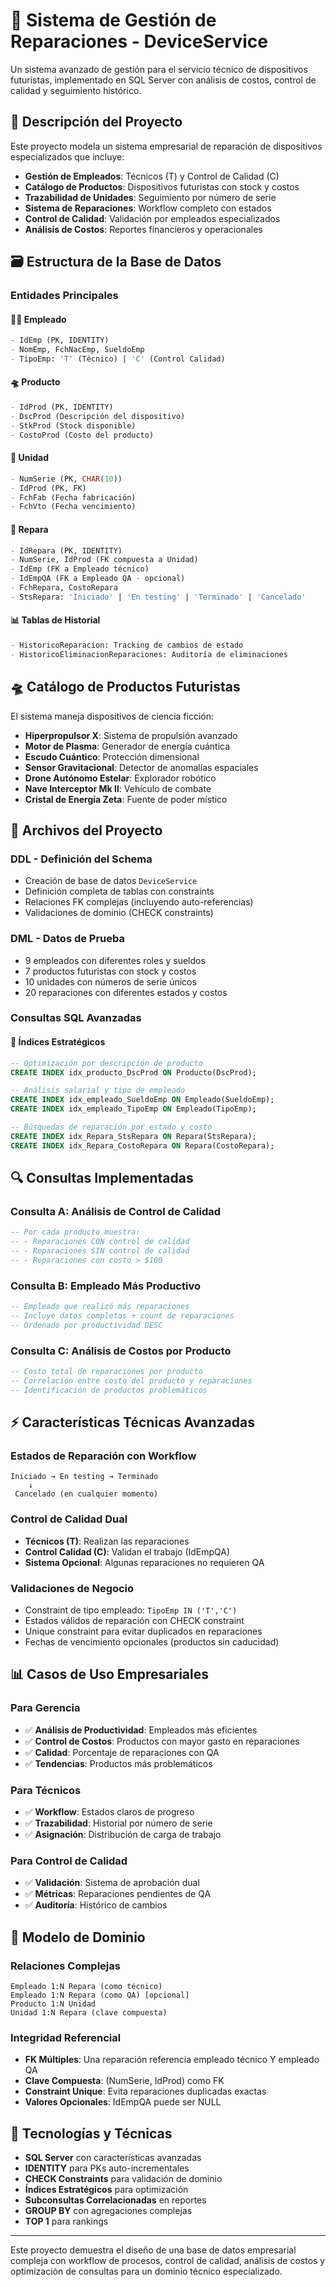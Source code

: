 # 🔧 Sistema de Gestión de Reparaciones - DeviceService

Un sistema avanzado de gestión para el servicio técnico de dispositivos futuristas, implementado en SQL Server con análisis de costos, control de calidad y seguimiento histórico.

## 🎯 Descripción del Proyecto

Este proyecto modela un sistema empresarial de reparación de dispositivos especializados que incluye:

- **Gestión de Empleados**: Técnicos (T) y Control de Calidad (C)
- **Catálogo de Productos**: Dispositivos futuristas con stock y costos
- **Trazabilidad de Unidades**: Seguimiento por número de serie
- **Sistema de Reparaciones**: Workflow completo con estados
- **Control de Calidad**: Validación por empleados especializados
- **Análisis de Costos**: Reportes financieros y operacionales

## 🗃️ Estructura de la Base de Datos

### Entidades Principales

#### 👨‍💼 **Empleado**
```sql
- IdEmp (PK, IDENTITY)
- NomEmp, FchNacEmp, SueldoEmp
- TipoEmp: 'T' (Técnico) | 'C' (Control Calidad)
```

#### 🛸 **Producto** 
```sql
- IdProd (PK, IDENTITY)
- DscProd (Descripción del dispositivo)
- StkProd (Stock disponible)
- CostoProd (Costo del producto)
```

#### 🔢 **Unidad**
```sql
- NumSerie (PK, CHAR(10))
- IdProd (PK, FK)
- FchFab (Fecha fabricación)
- FchVto (Fecha vencimiento)
```

#### 🔨 **Repara**
```sql
- IdRepara (PK, IDENTITY)
- NumSerie, IdProd (FK compuesta a Unidad)
- IdEmp (FK a Empleado técnico)
- IdEmpQA (FK a Empleado QA - opcional)
- FchRepara, CostoRepara
- StsRepara: 'Iniciado' | 'En testing' | 'Terminado' | 'Cancelado'
```

#### 📊 **Tablas de Historial**
```sql
- HistoricoReparacion: Tracking de cambios de estado
- HistoricoEliminacionReparaciones: Auditoría de eliminaciones
```

## 🛸 Catálogo de Productos Futuristas

El sistema maneja dispositivos de ciencia ficción:

- **Hiperpropulsor X**: Sistema de propulsión avanzado
- **Motor de Plasma**: Generador de energía cuántica  
- **Escudo Cuántico**: Protección dimensional
- **Sensor Gravitacional**: Detector de anomalías espaciales
- **Drone Autónomo Estelar**: Explorador robótico
- **Nave Interceptor Mk II**: Vehículo de combate
- **Cristal de Energía Zeta**: Fuente de poder místico

## 📁 Archivos del Proyecto

### **DDL** - Definición del Schema
- Creación de base de datos `DeviceService`
- Definición completa de tablas con constraints
- Relaciones FK complejas (incluyendo auto-referencias)
- Validaciones de dominio (CHECK constraints)

### **DML** - Datos de Prueba
- 9 empleados con diferentes roles y sueldos
- 7 productos futuristas con stock y costos
- 10 unidades con números de serie únicos
- 20 reparaciones con diferentes estados y costos

### **Consultas SQL Avanzadas**

#### 🎯 Índices Estratégicos
```sql
-- Optimización por descripción de producto
CREATE INDEX idx_producto_DscProd ON Producto(DscProd);

-- Análisis salarial y tipo de empleado
CREATE INDEX idx_empleado_SueldoEmp ON Empleado(SueldoEmp);
CREATE INDEX idx_empleado_TipoEmp ON Empleado(TipoEmp);

-- Búsquedas de reparación por estado y costo
CREATE INDEX idx_Repara_StsRepara ON Repara(StsRepara);
CREATE INDEX idx_Repara_CostoRepara ON Repara(CostoRepara);
```

## 🔍 Consultas Implementadas

### **Consulta A**: Análisis de Control de Calidad
```sql
-- Por cada producto muestra:
-- - Reparaciones CON control de calidad
-- - Reparaciones SIN control de calidad  
-- - Reparaciones con costo > $100
```

### **Consulta B**: Empleado Más Productivo
```sql
-- Empleado que realizó más reparaciones
-- Incluye datos completos + count de reparaciones
-- Ordenado por productividad DESC
```

### **Consulta C**: Análisis de Costos por Producto
```sql
-- Costo total de reparaciones por producto
-- Correlación entre costo del producto y reparaciones
-- Identificación de productos problemáticos
```

## ⚡ Características Técnicas Avanzadas

### Estados de Reparación con Workflow
```
Iniciado → En testing → Terminado
    ↓
 Cancelado (en cualquier momento)
```

### Control de Calidad Dual
- **Técnicos (T)**: Realizan las reparaciones
- **Control Calidad (C)**: Validan el trabajo (IdEmpQA)
- **Sistema Opcional**: Algunas reparaciones no requieren QA

### Validaciones de Negocio
- Constraint de tipo empleado: `TipoEmp IN ('T','C')`
- Estados válidos de reparación con CHECK constraint
- Unique constraint para evitar duplicados en reparaciones
- Fechas de vencimiento opcionales (productos sin caducidad)

## 📊 Casos de Uso Empresariales

### Para Gerencia
- ✅ **Análisis de Productividad**: Empleados más eficientes
- ✅ **Control de Costos**: Productos con mayor gasto en reparaciones
- ✅ **Calidad**: Porcentaje de reparaciones con QA
- ✅ **Tendencias**: Productos más problemáticos

### Para Técnicos
- ✅ **Workflow**: Estados claros de progreso
- ✅ **Trazabilidad**: Historial por número de serie
- ✅ **Asignación**: Distribución de carga de trabajo

### Para Control de Calidad
- ✅ **Validación**: Sistema de aprobación dual
- ✅ **Métricas**: Reparaciones pendientes de QA
- ✅ **Auditoría**: Histórico de cambios

## 🎯 Modelo de Dominio

### Relaciones Complejas
```
Empleado 1:N Repara (como técnico)
Empleado 1:N Repara (como QA) [opcional]
Producto 1:N Unidad
Unidad 1:N Repara (clave compuesta)
```

### Integridad Referencial
- **FK Múltiples**: Una reparación referencia empleado técnico Y empleado QA
- **Clave Compuesta**: (NumSerie, IdProd) como FK
- **Constraint Unique**: Evita reparaciones duplicadas exactas
- **Valores Opcionales**: IdEmpQA puede ser NULL

## 🔧 Tecnologías y Técnicas

- **SQL Server** con características avanzadas
- **IDENTITY** para PKs auto-incrementales
- **CHECK Constraints** para validación de dominio
- **Índices Estratégicos** para optimización
- **Subconsultas Correlacionadas** en reportes
- **GROUP BY** con agregaciones complejas
- **TOP 1** para rankings

---

Este proyecto demuestra el diseño de una base de datos empresarial compleja con workflow de procesos, control de calidad, análisis de costos y optimización de consultas para un dominio técnico especializado.